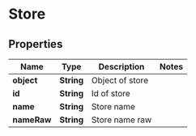 
# Store

## Properties
Name | Type | Description | Notes
------------ | ------------- | ------------- | -------------
**object** | **String** | Object of store | 
**id** | **String** | Id of store | 
**name** | **String** | Store name | 
**nameRaw** | **String** | Store name raw | 



